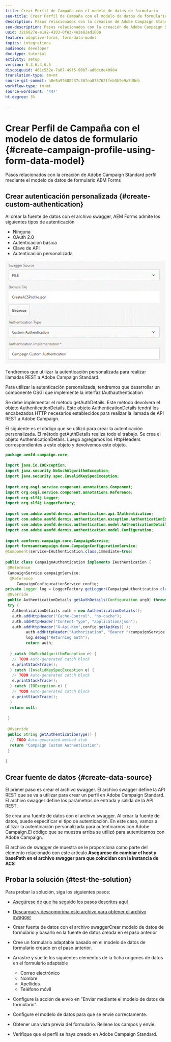 ```yaml
---
title: Crear Perfil de Campaña con el modelo de datos de formulario
seo-title: Crear Perfil de Campaña con el modelo de datos de formulario
description: Pasos relacionados con la creación de Adobe Campaign Standard perfil mediante el modelo de datos de formulario AEM Forms
seo-description: Pasos relacionados con la creación de Adobe Campaign Standard perfil mediante el modelo de datos de formulario AEM Forms
uuid: 3216827e-e1a2-4203-8fe3-4e2a82ad180a
feature: adaptive-forms, form-data-model
topics: integrations
audience: developer
doc-type: tutorial
activity: setup
version: 6.3,6.4,6.5
discoiquuid: 461c532e-7a07-49f5-90b7-ad0dcde40984
translation-type: tm+mt
source-git-commit: a0e5a99408237c367ea075762ffeb3b9e9a5d8eb
workflow-type: tm+mt
source-wordcount: '447'
ht-degree: 3%

---
```



# Crear Perfil de Campaña con el modelo de datos de formulario {#create-campaign-profile-using-form-data-model}

Pasos relacionados con la creación de Adobe Campaign Standard perfil mediante el modelo de datos de formulario AEM Forms

## Crear autenticación personalizada {#create-custom-authentication}

Al crear la fuente de datos con el archivo swagger, AEM Forms admite los siguientes tipos de autenticación

* Ninguna
* OAuth 2.0
* Autenticación básica
* Clave de API
* Autenticación personalizada

![campaignFdm](assets/campaignfdm.gif)

Tendremos que utilizar la autenticación personalizada para realizar llamadas REST a Adobe Campaign Standard.

Para utilizar la autenticación personalizada, tendremos que desarrollar un componente OSGi que implemente la interfaz IAuthauthentication

Se debe implementar el método getAuthDetails. Este método devolverá el objeto AuthenticationDetails. Este objeto AuthenticationDetails tendrá los encabezados HTTP necesarios establecidos para realizar la llamada de API REST a Adobe Campaign.

El siguiente es el código que se utilizó para crear la autenticación personalizada. El método getAuthDetails realiza todo el trabajo. Se crea el objeto AuthenticationDetails. Luego agregamos los HttpHeaders correspondientes a este objeto y devolvemos este objeto.

```java
package aemfd.campaign.core;

import java.io.IOException;
import java.security.NoSuchAlgorithmException;
import java.security.spec.InvalidKeySpecException;

import org.osgi.service.component.annotations.Component;
import org.osgi.service.component.annotations.Reference;
import org.slf4j.Logger;
import org.slf4j.LoggerFactory;

import com.adobe.aemfd.dermis.authentication.api.IAuthentication;
import com.adobe.aemfd.dermis.authentication.exception.AuthenticationException;
import com.adobe.aemfd.dermis.authentication.model.AuthenticationDetails;
import com.adobe.aemfd.dermis.authentication.model.Configuration;

import aemforms.campaign.core.CampaignService;
import formsandcampaign.demo.CampaignConfigurationService;
@Component(service=IAuthentication.class,immediate=true)

public class CampaignAuthentication implements IAuthentication {
 @Reference
 CampaignService campaignService;
  @Reference
     CampaignConfigurationService config;
private Logger log = LoggerFactory.getLogger(CampaignAuthentication.class);
 @Override
 public AuthenticationDetails getAuthDetails(Configuration arg0) throws AuthenticationException {
 try {
   AuthenticationDetails auth = new AuthenticationDetails();
   auth.addHttpHeader("Cache-Control", "no-cache");
   auth.addHttpHeader("Content-Type", "application/json");
   auth.addHttpHeader("X-Api-Key",config.getApiKey() );
         auth.addHttpHeader("Authorization", "Bearer "+campaignService.getAccessToken());
         log.debug("Returning auth");
         return auth;
   
  } catch (NoSuchAlgorithmException e) {
   // TODO Auto-generated catch block
   e.printStackTrace();
  } catch (InvalidKeySpecException e) {
   // TODO Auto-generated catch block
   e.printStackTrace();
  } catch (IOException e) {
   // TODO Auto-generated catch block
   e.printStackTrace();
  }
  return null;
  
 }

 @Override
 public String getAuthenticationType() {
  // TODO Auto-generated method stub
  return "Campaign Custom Authentication";
 }

}
```

## Crear fuente de datos {#create-data-source}

El primer paso es crear el archivo swagger. El archivo swagger define la API REST que se va a utilizar para crear un perfil en Adobe Campaign Standard. El archivo swagger define los parámetros de entrada y salida de la API REST.

Se crea una fuente de datos con el archivo swagger. Al crear la fuente de datos, puede especificar el tipo de autenticación. En este caso, vamos a utilizar la autenticación personalizada para autenticarnos con Adobe Campaign.El código que se muestra arriba se utilizó para autenticarnos con Adobe Campaign.

El archivo de swagger de muestra se le proporciona como parte del elemento relacionado con este artículo.**Asegúrese de cambiar el host y basePath en el archivo swagger para que coincidan con la instancia de ACS**

## Probar la solución {#test-the-solution}

Para probar la solución, siga los siguientes pasos:
* [Asegúrese de que ha seguido los pasos descritos aquí](aem-forms-with-campaign-standard-getting-started-tutorial.md)
* [Descargue y descomprima este archivo para obtener el archivo swagger](assets/create-acs-profile-swagger-file.zip)
* Crear fuente de datos con el archivo swaggerCrear modelo de datos de formulario y basarlo en la fuente de datos creada en el paso anterior
* Cree un formulario adaptable basado en el modelo de datos de formulario creado en el paso anterior.
* Arrastre y suelte los siguientes elementos de la ficha orígenes de datos en el formulario adaptable

   * Correo electrónico
   * Nombre
   * Apellidos
   * Teléfono móvil

* Configure la acción de envío en &quot;Enviar mediante el modelo de datos de formulario&quot;.
* Configure el modelo de datos para que se envíe correctamente.
* Obtener una vista previa del formulario. Rellene los campos y envíe.
* Verifique que el perfil se haya creado en Adobe Campaign Standard.
